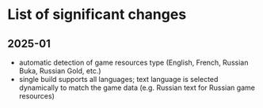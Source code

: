# List of significant changes

## 2025-01

- automatic detection of game resources type (English, French, Russian Buka, Russian Gold, etc.)
- single build supports all languages; text language is selected dynamically to match
  the game data (e.g. Russian text for Russian game resources)
